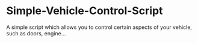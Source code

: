 # Simple-Vehicle-Control-Script
A simple script which allows you to control certain aspects of your vehicle, such as doors, engine...
